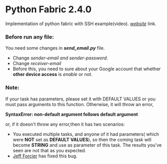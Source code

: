 # Python Fabric 2.4.0
Implementation of python fabric with SSH example(video). [_website_](https://dextoruz.wordpress.com/2018/10/10/python-fabric-2.4.0/) link.

### Before run any file:
You need some changes in ***send_email.py*** file.
  * Change _sender-email and sender-password_.
  * Change _receiver-email_
  * Before this, you need to sure about your Google account that whether __other device access__
  is _enable_ or not. 


### Note:
If your task has parameters, please set it with DEFAULT VALUES or you must pass arguments to this function. Otherwise, it will throw an error,

   __SyntaxError: non-default argument follows default argument__

 or, if it doesn't throw any error,then it has two scenarios:

   * You executed multiple tasks, and anyone of it had parameters( which were **NOT** set as **DEFAULT VALUES**), so then the coming task will become **STRING** and use as parameter of this task. The results you've seen are not that as you expected.
   * [Jeff Forcier](http://bitprophet.org/) has fixed this bug.
